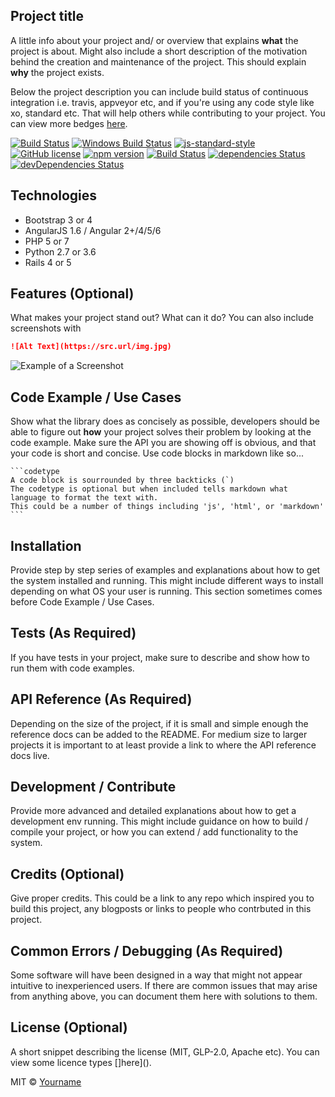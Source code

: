 ## Project title
A little info about your project and/ or overview that explains **what** the project is about.
Might also include a short description of the motivation behind the creation and maintenance of the project. 
This should explain **why** the project exists.

Below the project description you can include build status of continuous integration i.e. travis, appveyor etc, and if you're using any code style like xo, standard etc.
That will help others while contributing to your project.
You can view more bedges [here](https://github.com/badges/shields).

[![Build Status](https://travis-ci.org/akashnimare/foco.svg?branch=master)](https://travis-ci.org/akashnimare/foco)
[![Windows Build Status](https://ci.appveyor.com/api/projects/status/github/akashnimare/foco?branch=master&svg=true)](https://ci.appveyor.com/project/akashnimare/foco/branch/master)
[![js-standard-style](https://img.shields.io/badge/code%20style-standard-brightgreen.svg?style=flat)](https://github.com/feross/standard)
[![GitHub license](https://img.shields.io/badge/license-MIT-blue.svg)](https://raw.githubusercontent.com/BlackrockDigital/startbootstrap-agency/master/LICENSE)
[![npm version](https://img.shields.io/npm/v/startbootstrap-agency.svg)](https://www.npmjs.com/package/startbootstrap-agency)
[![Build Status](https://travis-ci.org/BlackrockDigital/startbootstrap-agency.svg?branch=master)](https://travis-ci.org/BlackrockDigital/startbootstrap-agency)
[![dependencies Status](https://david-dm.org/BlackrockDigital/startbootstrap-agency/status.svg)](https://david-dm.org/BlackrockDigital/startbootstrap-agency)
[![devDependencies Status](https://david-dm.org/BlackrockDigital/startbootstrap-agency/dev-status.svg)](https://david-dm.org/BlackrockDigital/startbootstrap-agency?type=dev)

## Technologies
* Bootstrap 3 or 4
* AngularJS 1.6 / Angular 2+/4/5/6
* PHP 5 or 7
* Python 2.7 or 3.6
* Rails 4 or 5

## Features (Optional)
What makes your project stand out? What can it do?
You can also include screenshots with 
```markdown
![Alt Text](https://src.url/img.jpg)
```

![Example of a Screenshot](https://i.ytimg.com/vi/PXexLD7XLTM/maxresdefault.jpg)

## Code Example / Use Cases
Show what the library does as concisely as possible, developers should be able to figure out **how** your project solves their problem by looking at the code example. Make sure the API you are showing off is obvious, and that your code is short and concise.
Use code blocks in markdown like so...
````text
```codetype
A code block is sourrounded by three backticks (`)
The codetype is optional but when included tells markdown what language to format the text with.
This could be a number of things including 'js', 'html', or 'markdown'
```
````

## Installation
Provide step by step series of examples and explanations about how to get the system installed and running.
This might include different ways to install depending on what OS your user is running.
This section sometimes comes before Code Example / Use Cases.

## Tests (As Required)
If you have tests in your project, make sure to describe and show how to run them with code examples.

## API Reference (As Required)
Depending on the size of the project, if it is small and simple enough the reference docs can be added to the README. For medium size to larger projects it is important to at least provide a link to where the API reference docs live.

## Development / Contribute
Provide more advanced and detailed explanations about how to get a development env running.
This might include guidance on how to build / compile your project, or how you can extend / add functionality to the system.

## Credits (Optional)
Give proper credits. This could be a link to any repo which inspired you to build this project, any blogposts or links to people who contrbuted in this project. 

## Common Errors / Debugging (As Required)
Some software will have been designed in a way that might not appear intuitive to inexperienced users.
If there are common issues that may arise from anything above, you can document them here with solutions to them.

## License (Optional)
A short snippet describing the license (MIT, GLP-2.0, Apache etc).
You can view some licence types []here]().

MIT © [Yourname]()